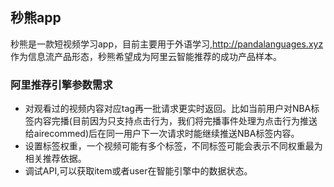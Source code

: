 ## 秒熊app

秒熊是一款短视频学习app，目前主要用于外语学习,http://pandalanguages.xyz 作为信息流产品形态，秒熊希望成为阿里云智能推荐的成功产品样本。

### 阿里推荐引擎参数需求
- 对观看过的视频内容对应tag再一批请求更实时返回。比如当前用户对NBA标签内容完播(目前因为只支持点击行为，我们将完播事件处理为点击行为推送给airecommed)后在同一用户下一次请求时能继续推送NBA标签内容。
- 设置标签权重，一个视频可能有多个标签，不同标签可能会表示不同权重最为相关推荐依据。
- 调试API,可以获取item或者user在智能引擎中的数据状态。
